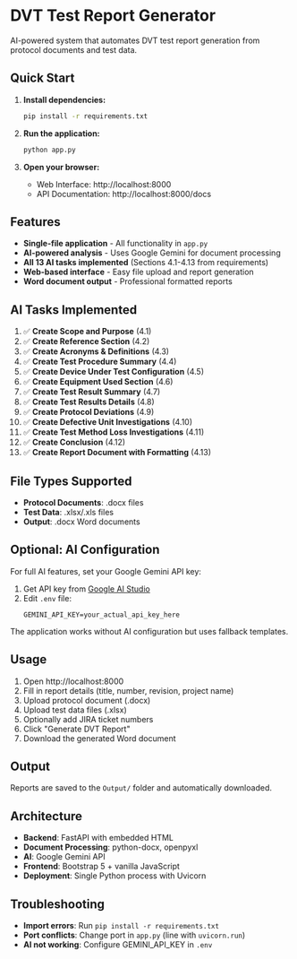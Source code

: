 # DVT Test Report Generator

AI-powered system that automates DVT test report generation from protocol documents and test data.

## Quick Start

1. **Install dependencies:**
   ```bash
   pip install -r requirements.txt
   ```

2. **Run the application:**
   ```bash
   python app.py
   ```

3. **Open your browser:**
   - Web Interface: http://localhost:8000
   - API Documentation: http://localhost:8000/docs

## Features

- **Single-file application** - All functionality in `app.py`
- **AI-powered analysis** - Uses Google Gemini for document processing
- **All 13 AI tasks implemented** (Sections 4.1-4.13 from requirements)
- **Web-based interface** - Easy file upload and report generation
- **Word document output** - Professional formatted reports

## AI Tasks Implemented

1. ✅ **Create Scope and Purpose** (4.1)
2. ✅ **Create Reference Section** (4.2) 
3. ✅ **Create Acronyms & Definitions** (4.3)
4. ✅ **Create Test Procedure Summary** (4.4)
5. ✅ **Create Device Under Test Configuration** (4.5)
6. ✅ **Create Equipment Used Section** (4.6)
7. ✅ **Create Test Result Summary** (4.7)
8. ✅ **Create Test Results Details** (4.8)
9. ✅ **Create Protocol Deviations** (4.9)
10. ✅ **Create Defective Unit Investigations** (4.10)
11. ✅ **Create Test Method Loss Investigations** (4.11)
12. ✅ **Create Conclusion** (4.12)
13. ✅ **Create Report Document with Formatting** (4.13)

## File Types Supported

- **Protocol Documents**: .docx files
- **Test Data**: .xlsx/.xls files
- **Output**: .docx Word documents

## Optional: AI Configuration

For full AI features, set your Google Gemini API key:

1. Get API key from [Google AI Studio](https://makersuite.google.com/app/apikey)
2. Edit `.env` file:
   ```
   GEMINI_API_KEY=your_actual_api_key_here
   ```

The application works without AI configuration but uses fallback templates.

## Usage

1. Open http://localhost:8000
2. Fill in report details (title, number, revision, project name)
3. Upload protocol document (.docx)
4. Upload test data files (.xlsx)
5. Optionally add JIRA ticket numbers
6. Click "Generate DVT Report"
7. Download the generated Word document

## Output

Reports are saved to the `Output/` folder and automatically downloaded.

## Architecture

- **Backend**: FastAPI with embedded HTML
- **Document Processing**: python-docx, openpyxl
- **AI**: Google Gemini API
- **Frontend**: Bootstrap 5 + vanilla JavaScript
- **Deployment**: Single Python process with Uvicorn

## Troubleshooting

- **Import errors**: Run `pip install -r requirements.txt`
- **Port conflicts**: Change port in `app.py` (line with `uvicorn.run`)
- **AI not working**: Configure GEMINI_API_KEY in `.env`
